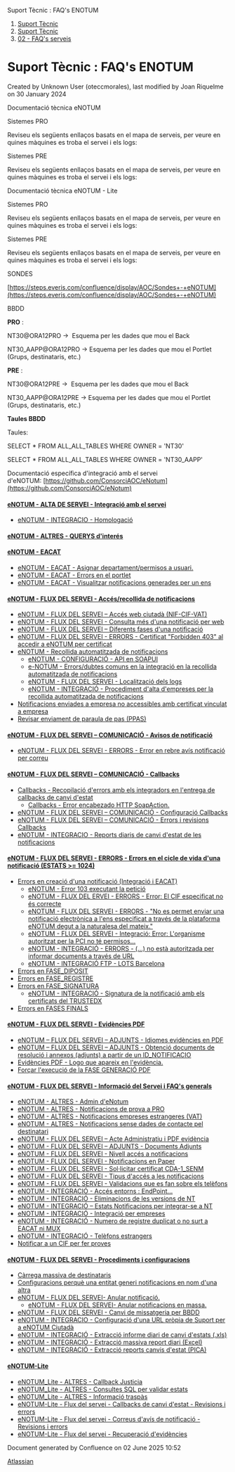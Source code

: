 Suport Tècnic : FAQ's ENOTUM  

1.  [Suport Tècnic](index.md)
2.  [Suport Tècnic](13893782.md)
3.  [02 - FAQ's serveis](26313393.md)

Suport Tècnic : FAQ's ENOTUM
============================

Created by Unknown User (oteccmorales), last modified by Joan Riquelme on 30 January 2024

Documentació tècnica eNOTUM

Sistemes PRO

Reviseu els següents enllaços basats en el mapa de serveis, per veure en quines màquines es troba el servei i els logs:

  

     

  

Sistemes PRE

Reviseu els següents enllaços basats en el mapa de serveis, per veure en quines màquines es troba el servei i els logs:

  

     

Documentació tècnica eNOTUM - Lite

Sistemes PRO

Reviseu els següents enllaços basats en el mapa de serveis, per veure en quines màquines es troba el servei i els logs:

  

     

  

Sistemes PRE

Reviseu els següents enllaços basats en el mapa de serveis, per veure en quines màquines es troba el servei i els logs:

  

     

SONDES

[https://steps.everis.com/confluence/display/AOC/Sondes+-+eNOTUM](https://steps.everis.com/confluence/display/AOC/Sondes+-+eNOTUM)

BBDD

**PRO** :

NT30@ORA12PRO →  Esquema per les dades que mou el Back

NT30\_AAPP@ORA12PRO → Esquema per les dades que mou el Portlet (Grups, destinataris, etc.)

**PRE** :

NT30@ORA12PRE →  Esquema per les dades que mou el Back

NT30\_AAPP@ORA12PRE → Esquema per les dades que mou el Portlet (Grups, destinataris, etc.)

**Taules BBDD**

Taules:

SELECT \*
FROM ALL\_ALL\_TABLES
WHERE OWNER = 'NT30'

SELECT \*
FROM ALL\_ALL\_TABLES
WHERE OWNER = 'NT30\_AAPP'

Documentació específica d'integració amb el servei d'eNOTUM: [https://github.com/ConsorciAOC/eNotum](https://github.com/ConsorciAOC/eNotum)

#### [eNOTUM - ALTA DE SERVEI - Integració amb el servei](26313388.md)

*   [eNOTUM - INTEGRACIO - Homologació](41521901.md)

#### [eNOTUM - ALTRES - QUERYS d'interés](26313523.md)

#### [eNOTUM - EACAT](eNOTUM---EACAT_36341078.md)

*   [eNOTUM - EACAT - Asignar departament/permisos a usuari.](100008787.md)
*   [eNOTUM - EACAT - Errors en el portlet](eNOTUM---EACAT---Errors-en-el-portlet_36341084.md)
*   [eNOTUM - EACAT - Visualitzar notificacions generades per un ens](eNOTUM---EACAT---Visualitzar-notificacions-generades-per-un-ens_26313631.md)

#### [eNOTUM - FLUX DEL SERVEI - Accés/recollida de notificacions](28706661.md)

*   [eNOTUM - FLUX DEL SERVEI – Accés web ciutadà (NIF-CIF-VAT)](26313358.md)
*   [eNOTUM - FLUX DEL SERVEI - Consulta més d'una notificació per web](26313582.md)
*   [eNOTUM - FLUX DEL SERVEI – Diferents fases d'una notificació](100009397.md)
*   [eNOTUM - FLUX DEL SERVEI - ERRORS - Certificat "Forbidden 403" al accedir a eNOTUM per certificat](26313673.md)
*   [eNOTUM - Recollida automatitzada de notificacions](eNOTUM---Recollida-automatitzada-de-notificacions_100009192.md)
    *   [eNOTUM - CONFIGURACIÓ - API en SOAPUI](100009195.md)
    *   [e-NOTUM - Errors/dubtes comuns en la integració en la recollida automatitzada de notificacions](128647366.md)
    *   [eNOTUM - FLUX DEL SERVEI - Localització dels logs](100009529.md)
    *   [eNOTUM - INTEGRACIÓ - Procediment d'alta d'empreses per la recollida automatitzada de notificacions](24216292.md)
*   [Notificacions enviades a empresa no accessibles amb certificat vinculat a empresa](Notificacions-enviades-a-empresa-no-accessibles-amb-certificat-vinculat-a-empresa_64979115.md)
*   [Revisar enviament de paraula de pas (PPAS)](61931830.md)

#### [eNOTUM - FLUX DEL SERVEI – COMUNICACIÓ - Avisos de notificació](36341270.md)

*   [eNOTUM - FLUX DEL SERVEI - ERRORS - Error en rebre avís notificació per correu](26313432.md)

#### [eNOTUM - FLUX DEL SERVEI – COMUNICACIÓ - Callbacks](36341203.md)

*   [Callbacks - Recopilació d'errors amb els integradors en l'entrega de callbacks de canvi d'estat](128647574.md)
    *   [Callbacks - Error encabezado HTTP SoapAction.](Callbacks---Error-encabezado-HTTP-SoapAction._128647576.md)
*   [eNOTUM - FLUX DEL SERVEI – COMUNICACIÓ - Configuració Callbacks](26313198.md)
*   [eNOTUM - FLUX DEL SERVEI – COMUNICACIÓ - Errors i revisions Callbacks](36341206.md)
*   [eNOTUM - INTEGRACIO - Reports diaris de canvi d'estat de les notificacions](26313322.md)

#### [eNOTUM - FLUX DEL SERVEI - ERRORS - Errors en el cicle de vida d'una notificació (ESTATS >= 1024)](36340658.md)

*   [Errors en creació d'una notificació (Integració i EACAT)](36341306.md)
    *   [eNOTUM - Error 103 executant la petició](81855353.md)
    *   [eNOTUM - FLUX DEL ERVEI - ERRORS - Error: El CIF especificat no és correcte](41517086.md)
    *   [eNOTUM - FLUX DEL SERVEI - ERRORS - "No es permet enviar una notificació electrònica a l'ens especificat a través de la plataforma eNOTUM degut a la naturalesa del mateix."](26313359.md)
    *   [eNOTUM - FLUX DEL SERVEI - Integració: Error: L'organisme autoritzat per la PCI no té permisos...](41519269.md)
    *   [eNOTUM - INTEGRACIÓ - ERRORS - (...) no està autoritzada per informar documents a través de URL](41520165.md)
    *   [eNOTUM - INTEGRACIÓ FTP - LOTS Barcelona](26313517.md)
*   [Errors en FASE\_DIPOSIT](Errors-en-FASE_DIPOSIT_41519398.md)
*   [Errors en FASE\_REGISTRE](Errors-en-FASE_REGISTRE_36340660.md)
*   [Errors en FASE\_SIGNATURA](Errors-en-FASE_SIGNATURA_36340699.md)
    *   [eNOTUM - INTEGRACIÓ - Signatura de la notificació amb els certificats del TRUSTEDX](26313373.md)
*   [Errors en FASES FINALS](Errors-en-FASES-FINALS_36340808.md)

#### [eNOTUM - FLUX DEL SERVEI - Evidències PDF](26313186.md)

*   [eNOTUM – FLUX DEL SERVEI – ADJUNTS - Idiomes evidències en PDF](26313628.md)
*   [eNOTUM – FLUX DEL SERVEI – ADJUNTS - Obtenció documents de resolució i annexos (adjunts) a partir de un ID\_NOTIFICACIO](26313333.md)
*   [Evidències PDF - Logo que apareix en l'evidència.](128647711.md)
*   [Forçar l'execució de la FASE GENERACIÓ PDF](128647414.md)

#### [eNOTUM - FLUX DEL SERVEI - Informació del Servei i FAQ's generals](26313306.md)

*   [eNOTUM - ALTRES - Admin d'eNotum](100010542.md)
*   [eNOTUM - ALTRES - Notificacions de prova a PRO](eNOTUM---ALTRES---Notificacions-de-prova-a-PRO_41517078.md)
*   [eNOTUM - ALTRES - Notificacions empreses estrangeres (VAT)](26313315.md)
*   [eNOTUM - ALTRES - Notificacions sense dades de contacte pel destinatari](eNOTUM---ALTRES---Notificacions-sense-dades-de-contacte-pel-destinatari_26313348.md)
*   [eNOTUM - FLUX DEL SERVEI – Acte Administratiu i PDF evidència](26313645.md)
*   [eNOTUM - FLUX DEL SERVEI – ADJUNTS - Documents Adjunts](26313534.md)
*   [eNOTUM - FLUX DEL SERVEI - Nivell accés a notificacions](26313356.md)
*   [eNOTUM - FLUX DEL SERVEI - Notificacions en Paper](eNOTUM---FLUX-DEL-SERVEI---Notificacions-en-Paper_26313241.md)
*   [eNOTUM - FLUX DEL SERVEI - Sol·licitar certificat CDA-1\_SENM](26313414.md)
*   [eNOTUM - FLUX DEL SERVEI - Tipus d'accés a les notificacions](36340910.md)
*   [eNOTUM - FLUX DEL SERVEI - Validacions que es fan sobre els telèfons](26313656.md)
*   [eNOTUM - INTEGRACIÓ - Accés entorns : EndPoint...](26313199.md)
*   [eNOTUM - INTEGRACIÓ - Eliminacions de les versions de NT](100009650.md)
*   [eNOTUM - INTEGRACIÓ – Estats Notificacions per integrar-se a NT](26313580.md)
*   [eNOTUM - INTEGRACIÓ - Integració per empreses](26313584.md)
*   [eNOTUM - INTEGRACIÓ - Numero de registre duplicat o no surt a EACAT ni MUX](26313320.md)
*   [eNOTUM - INTEGRACIÓ - Telèfons estrangers](26313604.md)
*   [Notificar a un CIF per fer proves](Notificar-a-un-CIF-per-fer-proves_41523798.md)

#### [eNOTUM - FLUX DEL SERVEI - Procediments i configuracions](eNOTUM---FLUX-DEL-SERVEI---Procediments-i-configuracions_36341299.md)

*   [Càrrega massiva de destinataris](41524018.md)
*   [Configuracions perquè una entitat generi notificacions en nom d'una altra](41519264.md)
*   [eNOTUM - FLUX DEL SERVEI- Anular notificació.](36340003.md)
    *   [eNOTUM - FLUX DEL SERVEI- Anular notificacions en massa.](eNOTUM---FLUX-DEL-SERVEI--Anular-notificacions-en-massa._100007951.md)
*   [eNOTUM - FLUX DEL SERVEI - Canvi de missatgeria per BBDD](eNOTUM---FLUX-DEL-SERVEI---Canvi-de-missatgeria-per-BBDD_26313541.md)
*   [eNOTUM - INTEGRACIO - Configuració d'una URL pròpia de Suport per a eNOTUM Ciutadà](36341359.md)
*   [eNOTUM - INTEGRACIÓ - Extracció informe diari de canvi d'estats (.xls)](26313493.md)
*   [eNOTUM - INTEGRACIÓ - Extracció massiva report diari (Excel)](41518853.md)
*   [eNOTUM - INTEGRACIÓ - Extracció reports canvis d'estat (PICA)](26313625.md)

#### [eNOTUM-Lite](eNOTUM-Lite_36341310.md)

*   [eNOTUM\_Lite - ALTRES - Callback Justicia](eNOTUM_Lite---ALTRES---Callback-Justicia_26313281.md)
*   [eNOTUM\_Lite - ALTRES - Consultes SQL per validar estats](eNOTUM_Lite---ALTRES----Consultes-SQL-per-validar-estats_26313567.md)
*   [eNOTUM\_Lite - ALTRES - Informació traspàs](26313663.md)
*   [eNOTUM-Lite - Flux del servei - Callbacks de canvi d'estat - Revisions i errors](39911520.md)
*   [eNOTUM-Lite - Flux del servei - Correus d'avís de notificació - Revisions i errors](39911523.md)
*   [eNOTUM-Lite - Flux del servei - Recuperació d'evidències](41517121.md)

Document generated by Confluence on 02 June 2025 10:52

[Atlassian](http://www.atlassian.com/)